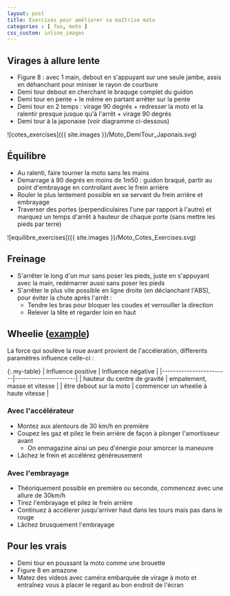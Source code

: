 ```yaml
---
layout: post
title: Exercises pour améliorer sa maîtrise moto
categories : [ fun, moto ]
css_custom: inline_images
---
```


## Virages à allure lente

* Figure 8 : avec 1 main, debout en s'appuyant sur une seule jambe, assis en déhanchant pour miniser le rayon de courbure
* Demi tour debout en cherchant le braquge complet du guidon
* Demi tour en pente + le même en partant arrêter sur la pente
* Demi tour en 2 temps : virage 90 degrés + redresser la moto et la ralentir presque jusque qu'à l'arrêt + virage 90 degrés
* Demi tour à la japonaise (voir diagramme ci-dessous)

![cotes_exercises]({{ site.images }}/Moto_DemiTour_Japonais.svg)

## Équilibre

* Au ralenti, faire tourner la moto sans les mains
* Demarrage à 90 degrés en moins de 1m50 : guidon braqué, partir au point d'embrayage en controllant avec le frein arrière
* Rouler le plus lentement possible en se servant du frein arrière et embrayage
* Traverser des portes (perpendiculaires l'une par rapport à l'autre) et marquez un temps d'arrêt à hauteur de chaque porte (sans mettre les pieds par terre)

![equilibre_exercises]({{ site.images }}/Moto_Cotes_Exercises.svg)

## Freinage

* S'arrêter le long d'un mur sans poser les pieds, juste en s'appuyant avec la main, redémarrer aussi sans poser les pieds
* S'arrêter le plus vite possible en ligne droite (en déclanchant l'ABS), pour éviter la chute après l'arrêt :
  * Tendre les bras pour bloquer les coudes et verrouiller la direction
  * Relever la tête et regarder loin en haut

## Wheelie ([example][0])

La force qui soulève la roue avant provient de l'accéleration, differents paramètres influence celle-ci :

{:.my-table}
|  Influence positive    |   Influence négative | 
|------------------------|----------------------|
| hauteur du centre de gravité | empatement, masse et vitesse | 
| être debout sur la moto | commencer un wheelie à haute vitesse |

### Avec l'accélérateur

* Montez aux alentours de 30 km/h en première
* Coupez les gaz et pilez le frein arrière de façon à plonger l'amortisseur avant
  * On enmagazine ainsi un peu d'énergie pour amorcer la maneuvre
* Lâchez le frein et accélérez généreusement

### Avec l'embrayage

* Théoriquement possible en première ou seconde, commencez avec une allure de 30km/h
* Tirez l'embrayage et pilez le frein arrière
* Continuez à accélerer jusqu'arriver haut dans les tours mais pas dans le rouge
* Lâchez brusquement l'embrayage

## Pour les vrais

* Demi tour en poussant la moto comme une brouette
* Figure 8 en amazone
* Matez des videos avec caméra embarquée de virage à moto et entraînez vous à placer le regard au bon endroit de l'écran

[0]: https://www.youtube.com/watch?v=xHt_uQx9yl8

